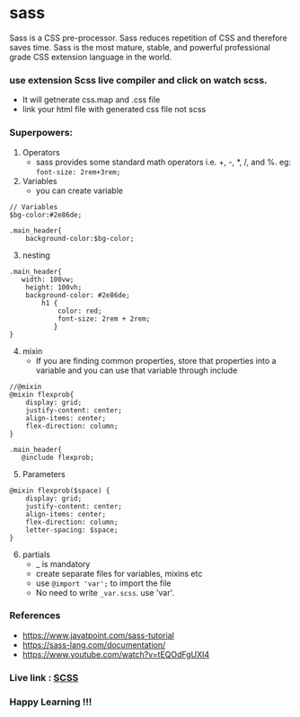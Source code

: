 # sass
Sass is a CSS pre-processor.  Sass reduces repetition of CSS and therefore saves time. Sass is the most mature, stable, and powerful professional grade CSS extension language in the world.
### use extension Scss live compiler and click on watch scss. 
- It will getnerate css.map and .css file
- link your html file with generated css file not scss

### Superpowers:
1. Operators
    -  sass provides some standard math operators i.e. +, -, *, /, and %.
    eg: `font-size: 2rem+3rem;`
2. Variables
    - you can create variable
```
// Variables
$bg-color:#2e86de;
```
```
.main_header{
    background-color:$bg-color;
 ```

3. nesting
```
.main_header{
   width: 100vw;
    height: 100vh;
    background-color: #2e86de;
        h1 {
            color: red;
            font-size: 2rem + 2rem;
           }
}
```
4. mixin
    - If you are finding common properties, store that properties into a variable and you can use that variable through include 
```
//@mixin
@mixin flexprob{
    display: grid;
    justify-content: center;
    align-items: center;
    flex-direction: column;
}
 ```
 ```
 .main_header{
    @include flexprob;
 ```
5. Parameters
```
@mixin flexprob($space) {
    display: grid;
    justify-content: center;
    align-items: center;
    flex-direction: column;
    letter-spacing: $space;
}
```
6. partials
    - _ is mandatory
    - create separate files for variables, mixins etc
    - use `@import 'var';` to import the file
    - No need to write `_var.scss`. use 'var'.
### References
- https://www.javatpoint.com/sass-tutorial
- https://sass-lang.com/documentation/
- https://www.youtube.com/watch?v=tEQOdFgUXI4

### Live link : [SCSS](https://rupachandram.github.io/sass/)
### Happy Learning !!!